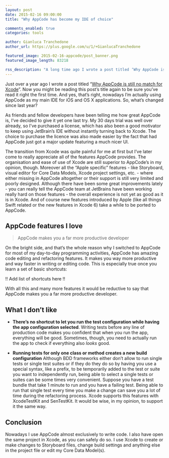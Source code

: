 ```yaml
---
layout: post
date: 2015-02-16 09:00:00
title: "Why AppCode has become my IDE of choice"

comments_enabled: true
categories: tools

author: Gianluca Tranchedone
author_url: https://plus.google.com/u/1/+GianlucaTranchedone

featured_image: 2015-02-16-appcode/post_banner.png
featured_image_length: 83218

rss_description: "A long time ago I wrote a post titled ‘Why AppCode is still no match for Xcode’. Now you might be reading this post’s title again to be sure you’ve read it right the first time. And yes, that’s right, nowadays I’m actually using AppCode as my main IDE for iOS and OS X applications. So, what’s changed since last year?"
---
```


Just over a year ago I wrote a post titled “[Why AppCode is still no match for Xcode](/blog/2013-08-05-xcode-vs-appcode)”. Now you might be reading this post’s title again to be sure you’ve read it right the first time. And yes, that’s right, nowadays I’m actually using AppCode as my main IDE for iOS and OS X applications. So, what’s changed since last year?

<!-- more -->

As friends and fellow developers have been telling me how great AppCode is, I’ve decided to give it yet one last try. My 30 days trial was well over already, so I’ve purchased a license, which has also been a good motivator to keep using JetBrain’s IDE without instantly turning back to Xcode. The choice to purchase the licence was also made easier by the fact that had AppCode just got a major update featuring a much nicer UI.

The transition from Xcode was quite painful for me at first but I’ve later come to really appreciate all of the features AppCode provides. The organisation and ease of use of Xcode are still superior to AppCode’s in my opinion, though. Moreover all the “Apple specific” features - like Storyboard, visual editor for Core Data Models, Xcode project settings, etc. - where either missing in AppCode altogether or their support is still very limited and poorly designed. Although there have been some great improvements lately - you can really tell the AppCode team at JetBrains have been working really hard on those features - the overall experience is not yet as good as it is in Xcode. And of course new features introduced by Apple (like all things Swift related or the new features in Xcode 6) take a while to be ported to AppCode.

## AppCode features I love

>AppCode makes you a far more productive developer

On the bright side, and that’s the whole reason why I switched to AppCode for most of my day-to-day programming activities, AppCode has amazing code editing and refactoring features. It makes you way more productive and way faster in writing or editing code. This is especially true once you learn a set of basic shortcuts:

!! Add list of shortcuts here !!

With all this and many more features it would be reductive to say that AppCode makes you a far more productive developer.

## What I don’t like

- **There’s no shortcut to let you run the test configuration while having the app configuration selected**.
Writing tests before any line of production code makes you confident that when you run the app, everything will be good. Sometimes, though, you need to actually run the app to check if everything also *looks* good.

- **Running tests for only one class or method creates a new build configuration**
Although BDD frameworks either don’t allow to run single tests or single test suites or if they do they do so by having you use  a special syntax, like a prefix, to be temporarily added to the test or suite you want to independently run, being able to select a single tests or suites can be some times very convenient. Suppose you have a test bundle that take 1 minute to run and you have a failing test. Being able to run that single test every time you make a change can save you a lot of time during the refactoring process. Xcode supports this features with XcodeTestKit and SenTestKit. It would be wise, in my opinion, to support it the same way.

## Conclusion

Nowadays I use AppCode almost exclusively to write code. I also have open the same project in Xcode, as you can safely do so. I use Xcode to create or make changes to Storyboard files, change build settings and anything else in the project file or edit my Core Data Model(s).